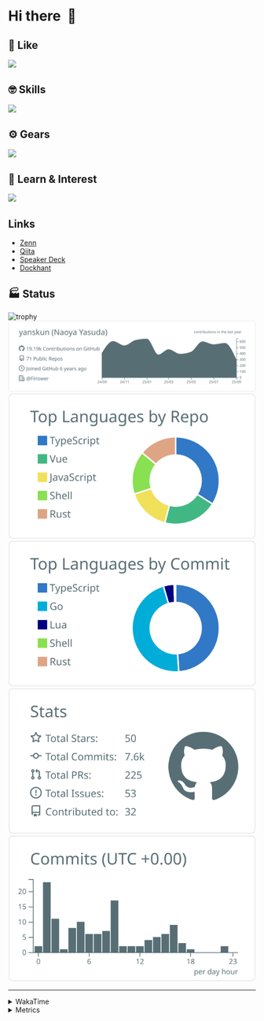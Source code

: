 # Hi there&nbsp; :wave:

## 💌 Like
<img src="https://go-skill-icons.vercel.app/api/icons?i=github" />

## 🤓 Skills
<img src="https://go-skill-icons.vercel.app/api/icons?i=js,ts,vue,nuxtjs,react,nextjs,go,lua,git" />

## ⚙️ Gears
<img src="https://go-skill-icons.vercel.app/api/icons?i=neovim,vscode,githubcopilot,alacritty,tmux" />

## 📖 Learn & Interest
<img src="https://go-skill-icons.vercel.app/api/icons?i=rust,deno,css,zig,playwright,githubactions,storybook,netlify,eslint" />

## Links
- [Zenn](https://zenn.dev/yanskun)
- [Qiita](https://qiita.com/yanskun)
- [Speaker Deck](https://speakerdeck.com/yanskun)
- [Dockhant](https://www.dockhunt.com/users/yanskun)

<!-- https://github.com/ryo-ma/github-profile-trophy -->

## 🏭 Status

<img src="https://github-profile-trophy.vercel.app/?username=yanskun&theme=onedark&row=1" alt="trophy">

<!-- https://github.com/vn7n24fzkq/github-profile-summary-cards -->
<picture>
  <source media="(prefers-color-scheme: dark)" srcset="https://raw.githubusercontent.com/yanskun/yanskun/master/profile-summary-card-output/nord_dark/0-profile-details.svg">
 <img src="https://raw.githubusercontent.com/yanskun/yanskun/master/profile-summary-card-output/default/0-profile-details.svg">
</picture>
<br>
<picture>
  <source media="(prefers-color-scheme: dark)" srcset="https://raw.githubusercontent.com/yanskun/yanskun/master/profile-summary-card-output/nord_dark/1-repos-per-language.svg">
 <img src="https://raw.githubusercontent.com/yanskun/yanskun/master/profile-summary-card-output/default/1-repos-per-language.svg">
</picture>
<picture>
  <source media="(prefers-color-scheme: dark)" srcset="https://raw.githubusercontent.com/yanskun/yanskun/master/profile-summary-card-output/nord_dark/2-most-commit-language.svg">
 <img src="https://raw.githubusercontent.com/yanskun/yanskun/master/profile-summary-card-output/default/2-most-commit-language.svg">
</picture>
<br>
<picture>
  <source media="(prefers-color-scheme: dark)" srcset="https://raw.githubusercontent.com/yanskun/yanskun/master/profile-summary-card-output/nord_dark/3-stats.svg">
 <img src="https://raw.githubusercontent.com/yanskun/yanskun/master/profile-summary-card-output/default/3-stats.svg">
</picture>
<picture>
  <source media="(prefers-color-scheme: dark)" srcset="https://raw.githubusercontent.com/yanskun/yanskun/master/profile-summary-card-output/nord_dark/4-productive-time.svg">
 <img src="https://raw.githubusercontent.com/yanskun/yanskun/master/profile-summary-card-output/default/4-productive-time.svg">
</picture>

---

<details>
  <summary>WakaTime</summary>
<!--START_SECTION:waka-->
![Code Time](http://img.shields.io/badge/Code%20Time-2%2C680%20hrs-blue)

**🐱 My GitHub Data** 

> 📦 157.9 kB Used in GitHub's Storage 
 > 
> 🏆 4,408 Contributions in the Year 2025
 > 
> 💼 Opted to Hire
 > 
> 📜 132 Public Repositories 
 > 
> 🔑 6 Private Repositories 
 > 
**I'm an Early 🐤** 

```text
🌞 Morning                9022 commits        ████░░░░░░░░░░░░░░░░░░░░░   15.65 % 
🌆 Daytime                32358 commits       ██████████████░░░░░░░░░░░   56.13 % 
🌃 Evening                12657 commits       █████░░░░░░░░░░░░░░░░░░░░   21.96 % 
🌙 Night                  3607 commits        ██░░░░░░░░░░░░░░░░░░░░░░░   06.26 % 
```
📅 **I'm Most Productive on Tuesday** 

```text
Monday                   8953 commits        ████░░░░░░░░░░░░░░░░░░░░░   15.53 % 
Tuesday                  12134 commits       █████░░░░░░░░░░░░░░░░░░░░   21.05 % 
Wednesday                11527 commits       █████░░░░░░░░░░░░░░░░░░░░   20.00 % 
Thursday                 10297 commits       ████░░░░░░░░░░░░░░░░░░░░░   17.86 % 
Friday                   9971 commits        ████░░░░░░░░░░░░░░░░░░░░░   17.30 % 
Saturday                 2084 commits        █░░░░░░░░░░░░░░░░░░░░░░░░   03.62 % 
Sunday                   2678 commits        █░░░░░░░░░░░░░░░░░░░░░░░░   04.65 % 
```


📊 **This Week I Spent My Time On** 

```text
🕑︎ Time Zone: Asia/Tokyo

💬 Programming Languages: 
TypeScript               14 hrs 24 mins      ███████████████████████░░   90.02 % 
YAML                     30 mins             █░░░░░░░░░░░░░░░░░░░░░░░░   03.14 % 
Other                    29 mins             █░░░░░░░░░░░░░░░░░░░░░░░░   03.09 % 
JSON5                    9 mins              ░░░░░░░░░░░░░░░░░░░░░░░░░   00.97 % 
Protocol Buffer          9 mins              ░░░░░░░░░░░░░░░░░░░░░░░░░   00.96 % 

🔥 Editors: 
Neovim                   15 hrs 23 mins      ████████████████████████░   96.16 % 
VS Code                  36 mins             █░░░░░░░░░░░░░░░░░░░░░░░░   03.84 % 

💻 Operating System: 
Mac                      16 hrs              █████████████████████████   100.00 % 
```


 Last Updated on 18/09/2025 05:23:16 UTC
<!--END_SECTION:waka-->
</details>

<details>
  <summary>Metrics</summary>
  <img src="https://github.com/yanskun/yanskun/blob/main/github-metrics.svg" alt="Metrics">
</details>
